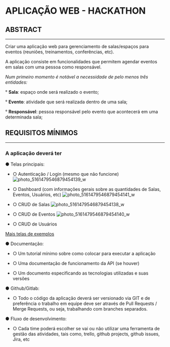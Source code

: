 # APLICAÇÃO WEB - HACKATHON

## ABSTRACT
___________________________
Criar uma aplicação web para gerenciamento de salas/espaços para eventos (reuniões,
treinamentos, conferências, etc).

A aplicação consiste em funcionalidades que permitem agendar eventos em salas com
uma pessoa como responsável.



*Num primeiro momento é notável a necessidade de pelo menos três entidades:*

  ° **Sala**: espaço onde será realizado o evento;
  
  ° **Evento**: atividade que será realizada dentro de uma sala;
  
  ° **Responsável**: pessoa responsável pelo evento que acontecerá em uma
determinada sala;


## REQUISITOS MÍNIMOS
_________________________
### A aplicação deverá ter

● Telas principais:
  
  - ○ Autenticação / Login (mesmo que não funcione)
      ![photo_5161479546879454139_w](https://github.com/DC-FS04-SUL/APP_WEB_HACKATHON/assets/19413241/7f83085d-4209-4649-8ce0-5426434abd13)

  - ○ Dashboard (com informações gerais sobre as quantidades de Salas, Eventos, Usuários, etc)
    ![photo_5161479546879454141_w](https://github.com/DC-FS04-SUL/APP_WEB_HACKATHON/assets/19413241/15938971-aa81-4401-81b4-21e96e063592)
    
  - ○ CRUD de Salas
    ![photo_5161479546879454138_w](https://github.com/DC-FS04-SUL/APP_WEB_HACKATHON/assets/19413241/bed12ea0-bcd3-463c-ae94-883a42dbeeb9)
    
  - ○ CRUD de Eventos
     ![photo_5161479546879454140_w](https://github.com/DC-FS04-SUL/APP_WEB_HACKATHON/assets/19413241/03f4036d-8513-4be8-9d3f-9851aecd4bc8)

  - ○ CRUD de Usuários

[Mais telas de exemplos](https://drive.google.com/drive/folders/1lQzygyga1lGBWRvlfiS3UjPBmA8rrodh)
  
● Documentação:

  - ○ Um tutorial mínimo sobre como colocar para executar a aplicação
  
  - ○ Uma documentação de funcionamento da API (se houver)
  
  - ○ Um documento especificando as tecnologias utilizadas e suas versões
  
● Github/Gitlab:

  - ○ Todo o código da aplicação deverá ser versionado via GIT e de preferência o trabalho em equipe deve ser através de Pull Requests / Merge Requests, ou seja, trabalhando com branches separados.
  
● Fluxo de desenvolvimento:

  - ○ Cada time poderá escolher se vai ou não utilizar uma ferramenta de gestão das atividades, tais como, trello, github projects, github issues, Jira, etc
